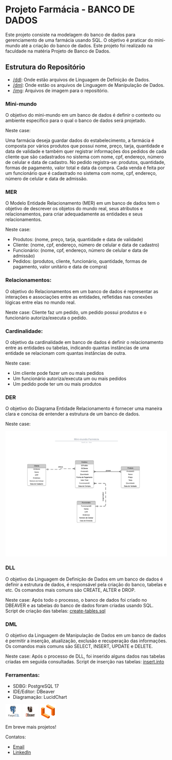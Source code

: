 # Projeto Farmácia - BANCO DE DADOS

Este projeto consiste na modelagem do banco de dados para gerenciamento de uma farmácia usando SQL. O objetivo é praticar do mini-mundo até a criação do banco de dados. Este projeto foi realizado na faculdade na matéria Projeto de Banco de Dados.

## Estrutura do Repositório

- [/ddl](/ddl): Onde estão arquivos de Linguagem de Definição de Dados.
- [/dml](/dml): Onde estão os arquivos de Linguagem de Manipulação de Dados.
- [/img](/img): Arquivos de imagem para o repositório. 

### Mini-mundo

O objetivo do mini-mundo em um banco de dados é definir o contexto ou ambiente específico para o qual o banco de dados será projetado.

Neste case:

Uma farmácia deseja guardar dados do estabelecimento, a farmácia é composta por vários produtos que possui nome, preço, tarja, quantidade e data de validade e também quer registrar informações dos pedidos de cada cliente que são cadastrados no sistema com nome, cpf, endereço, número de celular e data de cadastro. No pedido registra-se: produtos, quantidade, formas de pagamento, valor total e data da compra. Cada venda é feita por um funcionário que é cadastrado no sistema com nome, cpf, endereço, número de celular e data de admissão.

### MER

O Modelo Entidade Relacionamento (MER) em um banco de dados tem o objetivo de descrever os objetos do mundo real, seus atributos e relacionamentos, para criar adequadamente as entidades e seus relacionamentos.

Neste case:

- Produtos:
    (nome, preço, tarja, quantidade e data de validade)
- Cliente:
    (nome, cpf, endereço, número de celular e data de cadastro)
- Funcionário:
    (nome, cpf, endereço, número de celular e data de admissão)
- Pedidos:
    (produtos, cliente, funcionário, quantidade, formas de pagamento, valor unitário e data de compra)

### Relacionamentos:
O objetivo do Relacionamentos em um banco de dados é representar as interações e associações entre as entidades, refletidas nas conexões lógicas entre elas no mundo real.

Neste case:
Cliente faz um pedido, um pedido possui produtos e o funcionário autoriza/executa o pedido.

### Cardinalidade:
O objetivo da cardinalidade em banco de dados é definir o relacionamento entre as entidades ou tabelas, indicando quantas instâncias de uma entidade se relacionam com quantas instâncias de outra.

Neste case:
- Um cliente pode fazer um ou mais pedidos
- Um funcionário autoriza/executa um ou mais pedidos
- Um pedido pode ter um ou mais produtos

### DER
O objetivo do Diagrama Entidade Relacionamento é fornecer uma maneira clara e concisa de entender a estrutura de um banco de dados.

Neste case:

<img src="/img/der.png" alt = "der">

### DLL
O objetivo da Linguagem de Definição de Dados em um banco de dados é definir a estrutura de dados, é responsável pela criação do banco, tabelas e etc. Os comandos mais comuns são CREATE, ALTER e DROP.

Neste case:
Após todo o processo, o banco de dados foi criado no DBEAVER e as tabelas do banco de dados foram criadas usando SQL. Script de criação das tabelas: [create-tables.sql](./ddl/create-tables.sql)

### DML
O objetivo da Linguagem de Manipulação de Dados em um banco de dados é permitir a inserção, atualização, exclusão e recuperação das informações. Os comandos mais comuns são SELECT, INSERT, UPDATE e DELETE.

Neste case:
Após o processo de DLL, foi inserido alguns dados nas tabelas criadas em seguida consultadas. Script de inserção nas tabelas: [insert.into](./dml/insert-into.sql)

### Ferramentas:

- SDBG: PostgreSQL 17
- IDE/Editor: DBeaver
- Diagramação: LucidChart

<img src="postgresql.png" alt = "postgresql" width="50" height="45"> <img src="dbeaver.png" alt = "dbeaver" width="50" height="45"> <img src="lucidchart.png" alt = "lucidchart" width="50" height="45">


Em breve mais projetos!

Contatos:
- [Email](mailto:j.marcoscor04@gmail.com)
- [LinkedIn](https://www.linkedin.com/in/jeanmarcoscor)
